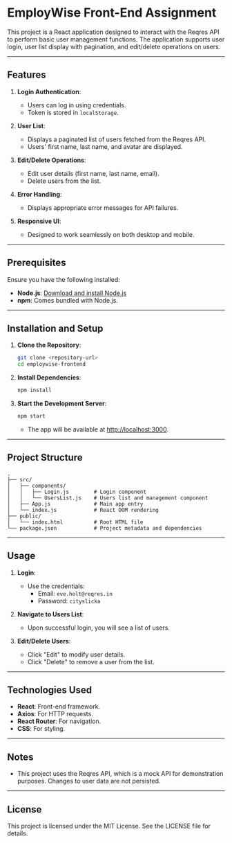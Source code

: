 # EmployWise Front-End Assignment

This project is a React application designed to interact with the Reqres API to perform basic user management functions. The application supports user login, user list display with pagination, and edit/delete operations on users.

---

## Features

1. **Login Authentication**:
   - Users can log in using credentials.
   - Token is stored in `localStorage`.

2. **User List**:
   - Displays a paginated list of users fetched from the Reqres API.
   - Users' first name, last name, and avatar are displayed.

3. **Edit/Delete Operations**:
   - Edit user details (first name, last name, email).
   - Delete users from the list.

4. **Error Handling**:
   - Displays appropriate error messages for API failures.

5. **Responsive UI**:
   - Designed to work seamlessly on both desktop and mobile.

---

## Prerequisites

Ensure you have the following installed:
- **Node.js**: [Download and install Node.js](https://nodejs.org/)
- **npm**: Comes bundled with Node.js.

---

## Installation and Setup

1. **Clone the Repository**:
   ```bash
   git clone <repository-url>
   cd employwise-frontend
   ```

2. **Install Dependencies**:
   ```bash
   npm install
   ```

3. **Start the Development Server**:
   ```bash
   npm start
   ```
   - The app will be available at [http://localhost:3000](http://localhost:3000).

---

## Project Structure

```
.
├── src/
│   ├── components/
│   │   ├── Login.js        # Login component
│   │   └── UsersList.js    # Users list and management component
│   ├── App.js              # Main app entry
│   └── index.js            # React DOM rendering
├── public/
│   └── index.html          # Root HTML file
└── package.json            # Project metadata and dependencies
```

---

## Usage

1. **Login**:
   - Use the credentials:
     - Email: `eve.holt@reqres.in`
     - Password: `cityslicka`

2. **Navigate to Users List**:
   - Upon successful login, you will see a list of users.

3. **Edit/Delete Users**:
   - Click "Edit" to modify user details.
   - Click "Delete" to remove a user from the list.

---

## Technologies Used

- **React**: Front-end framework.
- **Axios**: For HTTP requests.
- **React Router**: For navigation.
- **CSS**: For styling.

---

## Notes

- This project uses the Reqres API, which is a mock API for demonstration purposes. Changes to user data are not persisted.

---

## License

This project is licensed under the MIT License. See the LICENSE file for details.

